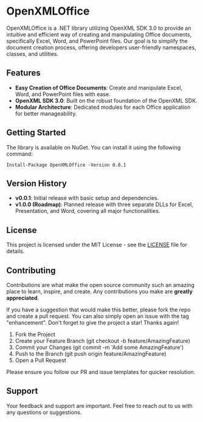 # OpenXMLOffice

OpenXMLOffice is a .NET library utilizing OpenXML SDK 3.0 to provide an intuitive and efficient way of creating and manipulating Office documents, specifically Excel, Word, and PowerPoint files. Our goal is to simplify the document creation process, offering developers user-friendly namespaces, classes, and utilities.

## Features

- **Easy Creation of Office Documents**: Create and manipulate Excel, Word, and PowerPoint files with ease.
- **OpenXML SDK 3.0**: Built on the robust foundation of the OpenXML SDK.
- **Modular Architecture**: Dedicated modules for each Office application for better manageability.

## Getting Started

The library is available on NuGet. You can install it using the following command:

```shell
Install-Package OpenXMLOffice -Version 0.0.1
```

## Version History

- **v0.0.1**: Initial release with basic setup and dependencies.
- **v1.0.0 (Roadmap)**: Planned release with three separate DLLs for Excel, Presentation, and Word, covering all major functionalities.

## License

This project is licensed under the MIT License - see the [LICENSE](https://github.com/DraviaVemal/OpenXMLOffice/blob/main/LICENSE) file for details.

## Contributing

Contributions are what make the open source community such an amazing place to learn, inspire, and create. Any contributions you make are **greatly appreciated**.

If you have a suggestion that would make this better, please fork the repo and create a pull request. You can also simply open an issue with the tag "enhancement". Don't forget to give the project a star! Thanks again!

1. Fork the Project
2. Create your Feature Branch (git checkout -b feature/AmazingFeature)
3. Commit your Changes (git commit -m 'Add some AmazingFeature')
4. Push to the Branch (git push origin feature/AmazingFeature)
5. Open a Pull Request

Please ensure you follow our PR and issue templates for quicker resolution.

## Support

Your feedback and support are important. Feel free to reach out to us with any questions or suggestions.